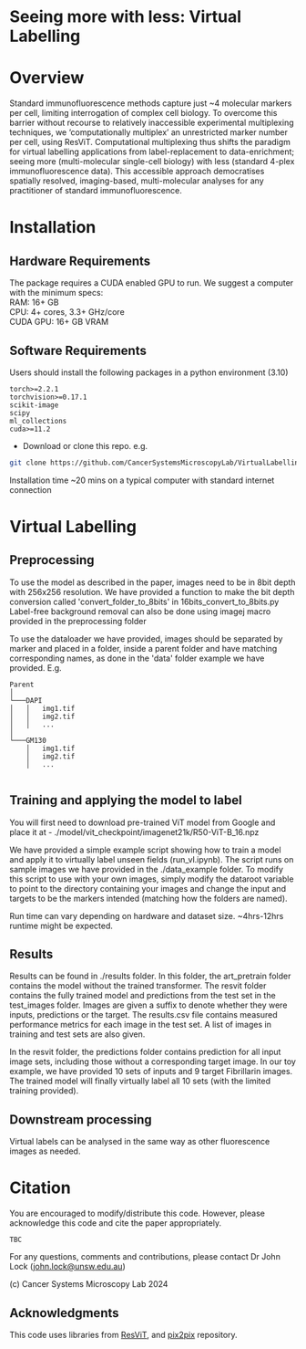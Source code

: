 # Seeing more with less: Virtual Labelling 

# Overview

Standard immunofluorescence methods capture just ~4 molecular markers per cell, limiting interrogation of complex cell biology. To overcome this barrier without recourse to relatively inaccessible experimental multiplexing techniques, we ‘computationally multiplex’ an unrestricted marker number per cell, using ResViT. Computational multiplexing thus shifts the paradigm for virtual labelling applications from label-replacement to data-enrichment; seeing more (multi-molecular single-cell biology) with less (standard 4-plex immunofluorescence data). This accessible approach democratises spatially resolved, imaging-based, multi-molecular analyses for any practitioner of standard immunofluorescence.

# Installation

## Hardware Requirements

The package requires a CUDA enabled GPU to run. We suggest a computer with the minimum specs: <br />
RAM: 16+ GB  <br />
CPU: 4+ cores, 3.3+ GHz/core<br />
CUDA GPU: 16+ GB VRAM 

## Software Requirements

Users should install the following packages in a python environment (3.10)
```
torch>=2.2.1
torchvision>=0.17.1
scikit-image
scipy
ml_collections
cuda>=11.2
```

- Download or clone this repo. e.g.
```bash
git clone https://github.com/CancerSystemsMicroscopyLab/VirtualLabelling
```

Installation time ~20 mins on a typical computer with standard internet connection

# Virtual Labelling

## Preprocessing
To use the model as described in the paper, images need to be in 8bit depth with 256x256 resolution.
We have provided a function to make the bit depth conversion called 'convert_folder_to_8bits' in 16bits_convert_to_8bits.py
Label-free background removal can also be done using imagej macro provided in the preprocessing folder

To use the dataloader we have provided, images should be separated by marker and placed in a folder, inside a parent folder and have matching corresponding names, as done in the 'data' folder example we have provided. E.g.

```
Parent
│
└───DAPI
│   │   img1.tif
│   │   img2.tif
│   │   ...
│   
└───GM130
    │   img1.tif
    │   img2.tif
    │   ...
  
```

## Training and applying the model to label 
You will first need to download pre-trained ViT model from Google and place it at - ./model/vit_checkpoint/imagenet21k/R50-ViT-B_16.npz

We have provided a simple example script showing how to train a model and apply it to virtually label unseen fields (run_vl.ipynb). The script runs on sample images we have provided in the ./data_example folder.
To modify this script to use with your own images, simply modify the dataroot variable to point to the directory containing your images and change the input and targets to be the markers intended (matching how the folders are named).

Run time can vary depending on hardware and dataset size. ~4hrs-12hrs runtime might be expected. 

## Results
Results can be found in ./results folder. In this folder, the art_pretrain folder contains the model without the trained transformer. 
The resvit folder contains the fully trained model and predictions from the test set in the test_images folder. Images are given a suffix to denote whether they were inputs, predictions or the target. 
The results.csv file contains measured performance metrics for each image in the test set. A list of images in training and test sets are also given.

In the resvit folder, the predictions folder contains prediction for all input image sets, including those without a corresponding target image.
In our toy example, we have provided 10 sets of inputs and 9 target Fibrillarin images. The trained model will finally virtually label all 10 sets (with the limited training provided).

## Downstream processing
Virtual labels can be analysed in the same way as other fluorescence images as needed.


# Citation
You are encouraged to modify/distribute this code. However, please acknowledge this code and cite the paper appropriately.
```
TBC
```

For any questions, comments and contributions, please contact Dr John Lock (john.lock@unsw.edu.au) <br />

(c) Cancer Systems Microscopy Lab 2024

## Acknowledgments
This code uses libraries from [ResViT](https://github.com/icon-lab/ResViT), and [pix2pix](https://github.com/junyanz/pytorch-CycleGAN-and-pix2pix) repository.
